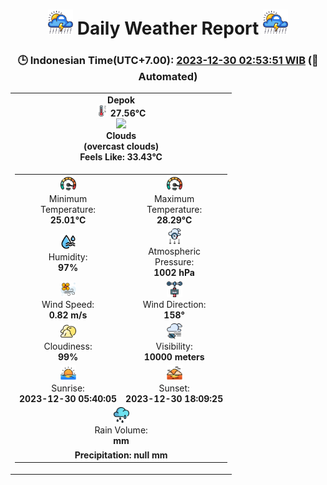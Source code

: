 # <h1 align=center><img height=40 src=images/cloud.png> Daily Weather Report <img height=40 src=images/cloud.png></h1>
<h3 align=center>🕒 Indonesian Time(UTC+7.00): <u>2023-12-30 02:53:51 WIB</u> (🤖Automated)</h3>

<table align=center>
<tr>
<td align=center><b>Depok</b><br><img src=images/thermometer.png height=18> <b>27.56°C</b><br><img src='https://openweathermap.org/img/w/04n.png' height='50'><br><b>Clouds</b><br><b>(overcast clouds)</b><br><b>Feels Like: 33.43°C</b></td>
</tr>
<td>
<table>
<tr>
<td align=center><img src=images/fast.png height=25><br>Minimum<br>Temperature:<br><b>25.01°C</b></td>
<td align=center><img src=images/fast.png height=25><br>Maximum<br>Temperature:<br><b>28.29°C</b></td>
</tr>
<tr>
<td align=center><img src=images/humidity.png height=25><br>Humidity:<br><b>97%</b></td>
<td align=center><img src=images/atmospheric.png height=25><br>Atmospheric<br>Pressure:<br><b>1002 hPa</b></td>
</tr>
<tr>
<td align=center><img src=images/air-flow.png height=25><br>Wind Speed:<br><b>0.82 m/s</b></td>
<td align=center><img src=images/anemometer.png height=25><br>Wind Direction:<br><b>158°</b></td>
</tr>
<tr>
<td align=center><img src=images/cloudy.png height=25><br>Cloudiness:<br><b>99%</b></td>
<td align=center><img src=images/low-visibility.png height=25><br>Visibility:<br><b>10000 meters</b></td>
</tr>
<tr>
<td align=center><img src=images/sunrise.png height=25><br>Sunrise:<br><b>2023-12-30 05:40:05</b></td>
<td align=center><img src=images/sunsets.png height=25><br>Sunset:<br><b>2023-12-30 18:09:25</b></td>
</tr>
<tr>
<td colspan=2 align=center><img src=images/rain.png height=25><br>Rain Volume: <br><b> mm</b></td>
</tr>
<tr>
<td colspan=2 align=center><b>Precipitation: null mm</b></td>
</tr>
</table>
</table>
